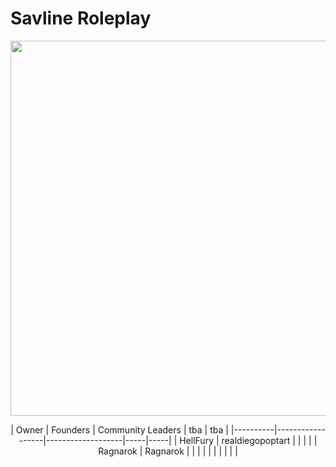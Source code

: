# Savline Roleplay

<p align="center">
<img width="600" src="https://github.com/savline/presskit/blob/main/rp-banner.png?raw=true">
</p>

<center>
| Owner    | Founders         | Community Leaders | tba | tba |
|----------|------------------|-------------------|-----|-----|
| HellFury | realdiegopoptart |                   |     |     |
| Ragnarok | Ragnarok         |                   |     |     |
|          |                  |                   |     |     |
</center>
